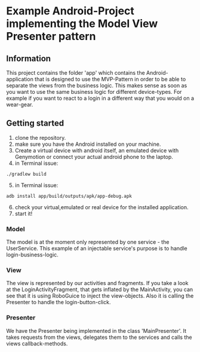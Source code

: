 # Example Android-Project implementing the Model View Presenter pattern

## Information

This project contains the folder 'app' which contains the Android-application
that is designed to use the MVP-Pattern in order to be able to separate
the views from the business logic. This makes sense as soon as you want
to use the same business logic for different device-types.
For example if you want to react to a login in a different way that you
would on a wear-gear.

## Getting started

1. clone the repository.
2. make sure you have the Android installed on your machine.
3. Create a virtual device with android itself, an emulated device with Genymotion
or connect your actual android phone to the laptop.
4. in Terminal issue:
```
./gradlew build
```
5. in Terminal issue:
```
adb install app/build/outputs/apk/app-debug.apk
```
6. check your virtual,emulated or real device for the installed application.
7. start it!


### Model

The model is at the moment only represented by one service - the UserService.
This example of an injectable service's purpose is to handle login-business-logic.

### View

The view is represented by our activities and fragments.
If you take a look at the LoginActivityFragment, that gets inflated by the MainActivity,
you can see that it is using RoboGuice to inject the view-objects.
Also it is calling the Presenter to handle the login-button-click.

### Presenter

We have the Presenter being implemented in the class 'MainPresenter'.
It takes requests from the views, delegates them to the services and
calls the views callback-methods.